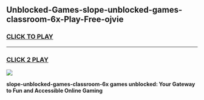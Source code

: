 
## Unblocked-Games-slope-unblocked-games-classroom-6x-Play-Free-ojvie
<h3>
<a href="https://premium76.site?title=slope-unblocked-games-classroom-6x&ref=19M">CLICK TO PLAY</a></h3>
<hr>

<h3>
<a href="https://premium76.site?title=slope-unblocked-games-classroom-6x&ref=19M">CLICK 2 PLAY</a>
  
</h3>

<a href="https://premium76.site?title=slope-unblocked-games-classroom-6x&ref=19M"><img src="https://clearcache.store/games.png"></a>


**slope-unblocked-games-classroom-6x games unblocked: Your Gateway to Fun and Accessible Online Gaming**
